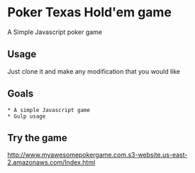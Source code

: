 # Poker Texas Hold'em game

A Simple Javascript poker game

## Usage

Just clone it and make any modification that you would like

## Goals

```
* A simple Javascript game
* Gulp usage
```

## Try the game

http://www.myawesomepokergame.com.s3-website.us-east-2.amazonaws.com/Index.html
